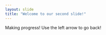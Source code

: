 ```yaml
---
layout: slide
title: "Welcome to our second slide!"
---
```

Making progress!
Use the left arrow to go back!
